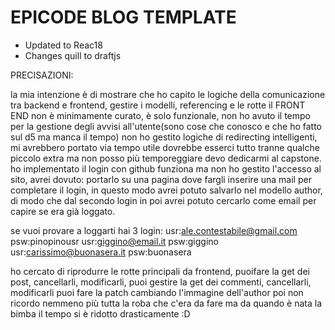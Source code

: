 # EPICODE BLOG TEMPLATE

- Updated to Reac18
- Changes quill to draftjs

PRECISAZIONI:

la mia intenzione è di mostrare che ho capito le logiche della comunicazione tra backend e frontend, gestire i modelli, referencing e le rotte
il FRONT END non è minimamente curato, è solo funzionale, non ho avuto il tempo per la gestione degli avvisi all'utente(sono cose che conosco e che ho fatto sul d5 ma manca il tempo)
non ho gestito logiche di redirecting intelligenti, mi avrebbero portato via tempo utile
dovrebbe esserci tutto tranne qualche piccolo extra ma non posso più temporeggiare devo dedicarmi al capstone.
ho implementato il login con github funziona ma non ho gestito l'accesso al sito, avrei dovuto:
portarlo su una pagina dove fargli inserire una mail per completare il login, in questo modo avrei potuto salvarlo nel modello author, di modo che dal secondo login in poi avrei potuto cercarlo come email per capire se era già loggato.

se vuoi provare a loggarti hai 3 login:
usr:ale.contestabile@gmail.com
psw:pinopinousr
usr:giggino@email.it
psw:giggino
usr:carissimo@buonasera.it
psw:buonasera

ho cercato di riprodurre le rotte principali da frontend,
puoifare la get dei post, cancellarli, modificarli,
puoi gestire la get dei commenti, cancellarli, modificarli
puoi fare la patch cambiando l'immagine dell'author
poi non ricordo nemmeno più tutta la roba che c'era da fare ma da quando è nata la bimba il tempo si è ridotto drasticamente :D
